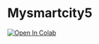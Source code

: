 # Mysmartcity5
[![Open In Colab](https://colab.research.google.com/assets/colab-badge.svg)](https://colab.research.google.com/github/Hariraj9677/Mysmartcity5/blob/main/smartcityai.py)
